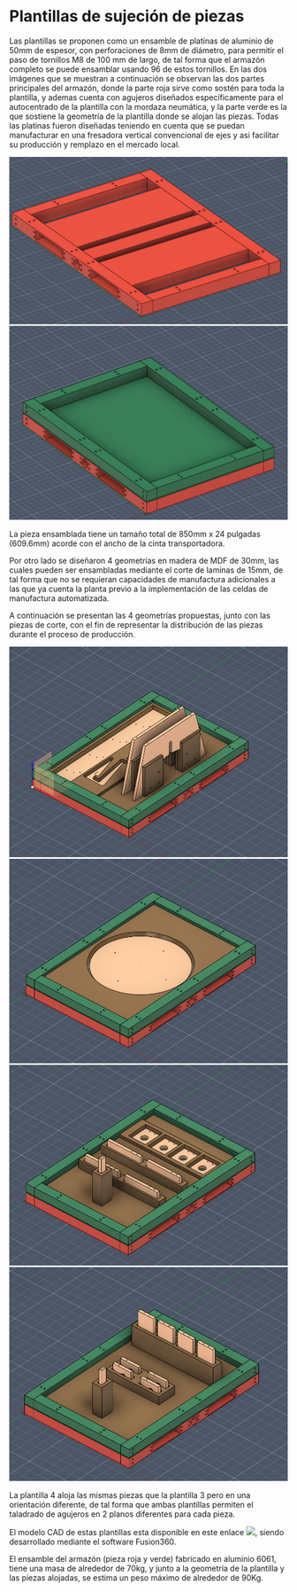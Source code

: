 # Plantillas de sujeción de piezas

Las plantillas se proponen como un ensamble de platinas de aluminio de 50mm de espesor, con perforaciones de 8mm de diámetro, para permitir el paso de tornillos M8 de 100 mm de largo, de tal forma que el armazón completo se puede ensamblar usando 96 de estos tornillos. En las dos imágenes que se muestran a continuación se observan las dos partes principales del armazón, donde la parte roja sirve como sostén para toda la plantilla, y ademas cuenta con agujeros diseñados específicamente para el autocentrado de la plantilla con la mordaza neumática, y la parte verde es la que sostiene la geometría de la plantilla donde se alojan las piezas. Todas las platinas fueron diseñadas teniendo en cuenta que se puedan manufacturar en una fresadora vertical convencional de ejes y asi facilitar su producción y remplazo en el mercado local.

![](../images/template_p1.png)
![](../images/template_p2.png)

La pieza ensamblada tiene un tamaño total de 850mm x 24 pulgadas (609.6mm) acorde con el ancho de la cinta transportadora.

Por otro lado se diseñaron 4 geometrías en madera de MDF de 30mm, las cuales pueden ser ensambladas mediante el corte de laminas de 15mm, de tal forma que no se requieran capacidades de manufactura adicionales a las que ya cuenta la planta previo a la implementación de las celdas de manufactura automatizada.

A continuación se presentan las 4 geometrías propuestas, junto con las piezas de corte, con el fin de representar la distribución de las piezas durante el proceso de producción.

![Template 1](../images/template1.png)
![Template 2](../images/tamplate2.png)
![Template 3](../images/tamplete3.png)
![Template 4](../images/template4.png)

La plantilla 4 aloja las mismas piezas que la plantilla 3 pero en una orientación diferente, de tal forma que ambas plantillas permiten el taladrado de agujeros en 2 planos diferentes para cada pieza.

El modelo CAD de estas plantillas esta disponible en este enlace ![](./CAD/Plantillas_Taladrado.f3d), siendo desarrollado mediante el software Fusion360.

El ensamble del armazón (pieza roja y verde) fabricado en aluminio 6061, tiene una masa de alrededor de 70kg, y junto a la geometría de la plantilla y las piezas alojadas, se estima un peso máximo de alrededor de 90Kg.
